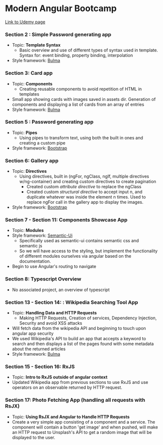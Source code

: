 # Modern Angular Bootcamp 

[Link to Udemy page](https://www.udemy.com/course-dashboard-redirect/?course_id=2685124)

### Section 2 : Simple Password generating app
- Topic: **Template Syntax** 
	- Basic overview and use of different types of syntax used in template. Syntax for: event binding, property binding, interpolation 
- Style framework: [Bulma](https://bulma.io/)

### Section 3: Card app 
- Topic: **Components** 
	- Creating reusable components to avoid repetition of HTML in templates 
- Small app showing cards with images saved in assets dir. Generation of components and displaying a list of cards from an array of entries
- Style framework: [Bulma](https://bulma.io/)

### Section 5 : Password generating app 
- Topic: **Pipes** 
	- Using pipes to transform text, using both the built in ones and creating a custom pipe
- Style framework: [Bootstrap](https://getbootstrap.com/)

### Section 6: Gallery app
- Topic: **Directives** 
	- Using directives, built in (ngFor, ngClass, ngIf, multiple directives w/ng-container) and creating custom directives to create pagination 
		- Created custom *attribute directive* to replace the ngClass 
		- Created custom *structural directive* to accept input n, and duplicate whatever was inside the element n times. Used to replace ngFor call in the gallery app to display the images. 
- Style framework: [Bootstrap](https://getbootstrap.com/)

### Section 7 - Section 11: Components Showcase App
- Topic: **Modules**
- Style framework: [Semantic-Ui](https://semantic-ui.com/)
	- Specifically used as semantic-ui contains semantic css and semantic js
	- So we will have access to the styling, but implement the functionality of different modules ourselves via angular based on the documentation.
- Begin to use Angular's routing to navigate 

### Section 8: Typescript Overview
- No associated project, an overview of typescript

### Section 13 - Section 14: : Wikipedia Searching Tool App 
- Topic: **Handling Data and HTTP Requests**
	- Making HTTP Requests, Creation of services, Dependency Injection, Security and avoid XSS attacks
- Will fetch data from the wikipedia API and beginning to touch upon angular app security 
- We used Wikipedia's API to build an app that accepts a keyword to search and then displays a list of the pages found with some metadata about the returned articles 
- Style framework: [Bulma](https://bulma.io/)

### Section 15 - Section 16: RxJS 
- Topic: **Intro to RxJS outside of angular context**
- Updated Wikipedia app from previous sections to use RxJS and use operators on an observable returned by HTTP request. 

### Section 17: Photo Fetching App (handling all requests with RsJX)
- Topic: **Using RsJX and Angular to Handle HTTP Requests**
- Create a very simple app consisting of a component and a service. The component will contain a button 'get image' and when pushed, will make an HTTP request to Unsplash's API to get a random image that will be displayed to the user.
